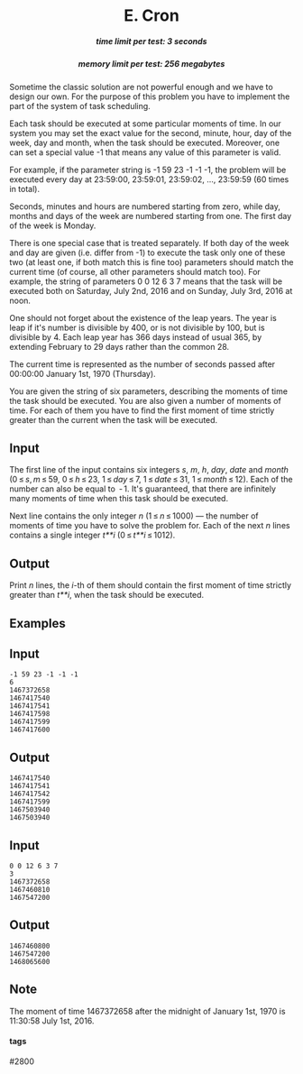 <h1 style='text-align: center;'> E. Cron</h1>

<h5 style='text-align: center;'>time limit per test: 3 seconds</h5>
<h5 style='text-align: center;'>memory limit per test: 256 megabytes</h5>

Sometime the classic solution are not powerful enough and we have to design our own. For the purpose of this problem you have to implement the part of the system of task scheduling.

Each task should be executed at some particular moments of time. In our system you may set the exact value for the second, minute, hour, day of the week, day and month, when the task should be executed. Moreover, one can set a special value -1 that means any value of this parameter is valid.

For example, if the parameter string is -1 59 23 -1 -1 -1, the problem will be executed every day at 23:59:00, 23:59:01, 23:59:02, ..., 23:59:59 (60 times in total).

Seconds, minutes and hours are numbered starting from zero, while day, months and days of the week are numbered starting from one. The first day of the week is Monday.

There is one special case that is treated separately. If both day of the week and day are given (i.e. differ from -1) to execute the task only one of these two (at least one, if both match this is fine too) parameters should match the current time (of course, all other parameters should match too). For example, the string of parameters 0 0 12 6 3 7 means that the task will be executed both on Saturday, July 2nd, 2016 and on Sunday, July 3rd, 2016 at noon.

One should not forget about the existence of the leap years. The year is leap if it's number is divisible by 400, or is not divisible by 100, but is divisible by 4. Each leap year has 366 days instead of usual 365, by extending February to 29 days rather than the common 28.

The current time is represented as the number of seconds passed after 00:00:00 January 1st, 1970 (Thursday).

You are given the string of six parameters, describing the moments of time the task should be executed. You are also given a number of moments of time. For each of them you have to find the first moment of time strictly greater than the current when the task will be executed.

## Input

The first line of the input contains six integers *s*, *m*, *h*, *day*, *date* and *month* (0 ≤ *s*, *m* ≤ 59, 0 ≤ *h* ≤ 23, 1 ≤ *day* ≤ 7, 1 ≤ *date* ≤ 31, 1 ≤ *month* ≤ 12). Each of the number can also be equal to  - 1. It's guaranteed, that there are infinitely many moments of time when this task should be executed.

Next line contains the only integer *n* (1 ≤ *n* ≤ 1000) — the number of moments of time you have to solve the problem for. Each of the next *n* lines contains a single integer *t**i* (0 ≤ *t**i* ≤ 1012).

## Output

Print *n* lines, the *i*-th of them should contain the first moment of time strictly greater than *t**i*, when the task should be executed.

## Examples

## Input


```
-1 59 23 -1 -1 -1  
6  
1467372658  
1467417540  
1467417541  
1467417598  
1467417599  
1467417600  

```
## Output


```
1467417540  
1467417541  
1467417542  
1467417599  
1467503940  
1467503940  

```
## Input


```
0 0 12 6 3 7  
3  
1467372658  
1467460810  
1467547200  

```
## Output


```
1467460800  
1467547200  
1468065600  

```
## Note

The moment of time 1467372658 after the midnight of January 1st, 1970 is 11:30:58 July 1st, 2016.



#### tags 

#2800 